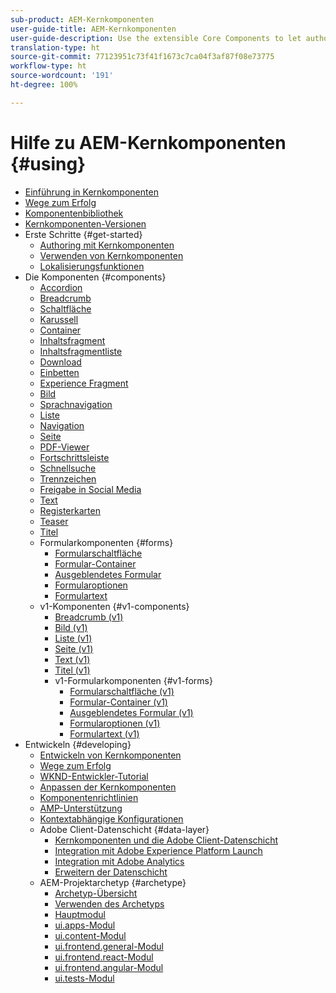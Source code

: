 ```yaml
---
sub-product: AEM-Kernkomponenten
user-guide-title: AEM-Kernkomponenten
user-guide-description: Use the extensible Core Components to let authors easily create content.
translation-type: ht
source-git-commit: 77123951c73f41f1673c7ca04f3af87f08e73775
workflow-type: ht
source-wordcount: '191'
ht-degree: 100%

---
```



# Hilfe zu AEM-Kernkomponenten {#using}

+ [Einführung in Kernkomponenten](introduction.md)
+ [Wege zum Erfolg](developing/success.md)
+ [Komponentenbibliothek](https://adobe.com/go/aem_cmp_library_de)
+ [Kernkomponenten-Versionen](versions.md)
+ Erste Schritte {#get-started}
   + [Authoring mit Kernkomponenten ](get-started/authoring.md)
   + [Verwenden von Kernkomponenten](get-started/using.md)
   + [Lokalisierungsfunktionen](get-started/localization.md)
+ Die Komponenten {#components}
   + [Accordion](components/accordion.md)
   + [Breadcrumb](components/breadcrumb.md)
   + [Schaltfläche](components/button.md)
   + [Karussell](components/carousel.md)
   + [Container](components/container.md)
   + [Inhaltsfragment](components/content-fragment-component.md)
   + [Inhaltsfragmentliste](components/content-fragment-list.md)
   + [Download](components/download.md)
   + [Einbetten](components/embed.md)
   + [Experience Fragment](components/experience-fragment.md)
   + [Bild](components/image.md)
   + [Sprachnavigation](components/language-navigation.md)
   + [Liste](components/list.md)
   + [Navigation](components/navigation.md)
   + [Seite](components/page.md)
   + [PDF-Viewer](components/pdf-viewer.md)
   + [Fortschrittsleiste](components/progress-bar.md)
   + [Schnellsuche](components/quick-search.md)
   + [Trennzeichen](components/separator.md)
   + [Freigabe in Social Media](components/sharing.md)
   + [Text](components/text.md)
   + [Registerkarten](components/tabs.md)
   + [Teaser](components/teaser.md)
   + [Titel](components/title.md)
   + Formularkomponenten {#forms}
      + [Formularschaltfläche](components/forms/form-button.md)
      + [Formular-Container](components/forms/form-container.md)
      + [Ausgeblendetes Formular](components/forms/form-hidden.md)
      + [Formularoptionen](components/forms/form-options.md)
      + [Formulartext](components/forms/form-text.md)
   + v1-Komponenten {#v1-components}
      + [Breadcrumb (v1)](components/v1/breadcrumb-v1.md)
      + [Bild (v1)](components/v1/image-v1.md)
      + [Liste (v1)](components/v1/list-v1.md)
      + [Seite (v1)](components/v1/page-v1.md)
      + [Text (v1)](components/v1/text-v1.md)
      + [Titel (v1)](components/v1/title-v1.md)
      + v1-Formularkomponenten {#v1-forms}
         + [Formularschaltfläche (v1)](components/v1/form-button-v1.md)
         + [Formular-Container (v1)](components/v1/form-container-v1.md)
         + [Ausgeblendetes Formular (v1)](components/v1/form-hidden-v1.md)
         + [Formularoptionen (v1)](components/v1/form-options-v1.md)
         + [Formulartext (v1)](components/v1/form-text-v1.md)
+ Entwickeln {#developing}
   + [Entwickeln von Kernkomponenten](developing/overview.md)
   + [Wege zum Erfolg](developing/success.md)
   + [WKND-Entwickler-Tutorial](https://docs.adobe.com/content/help/en/experience-manager-learn/getting-started-wknd-tutorial-develop/overview.html)
   + [Anpassen der Kernkomponenten](developing/customizing.md)
   + [Komponentenrichtlinien](developing/guidelines.md)
   + [AMP-Unterstützung](developing/amp.md)
   + [Kontextabhängige Konfigurationen](developing/context-aware-configs.md)
   + Adobe Client-Datenschicht {#data-layer}
      + [Kernkomponenten und die Adobe Client-Datenschicht](developing/data-layer/overview.md)
      + [Integration mit Adobe Experience Platform Launch ](developing/data-layer/launch-integration.md)
      + [Integration mit Adobe Analytics](developing/data-layer/analytics-integration.md)
      + [Erweitern der Datenschicht](developing/data-layer/extending.md)
   + AEM-Projektarchetyp {#archetype}
      + [Archetyp-Übersicht](developing/archetype/overview.md)
      + [Verwenden des Archetyps](developing/archetype/using.md)
      + [Hauptmodul](developing/archetype/core.md)
      + [ui.apps-Modul](developing/archetype/uiapps.md)
      + [ui.content-Modul](developing/archetype/uicontent.md)
      + [ui.frontend.general-Modul](developing/archetype/uifrontend.md)
      + [ui.frontend.react-Modul](developing/archetype/uifrontend-react.md)
      + [ui.frontend.angular-Modul](developing/archetype/uifrontend-angular.md)
      + [ui.tests-Modul](developing/archetype/uitests.md)
